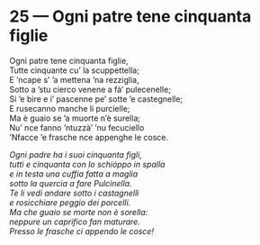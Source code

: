 # 25 — Ogni patre tene cinquanta figlie

Ogni patre tene cinquanta figlie,  
Tutte cinquante cu’ la scuppettella;  
E ’ncape s’ ’a mettena ’na rezziglia,  
Sotto a ’stu cierco venene a fà’ pulecenelle;  
Si ’e bire e i’ pascenne pe’ sotte ’e castegnelle;  
E rusecanno manche li purcielle;  
Ma è guaio se ’a muorte n’è surella;  
Nu’ nce fanno ’ntuzzà’ ’nu fecuciello  
’Nfacce ’e frasche nce appenghe le cosce.

_Ogni padre ha i suoi cinquanta figli,  
tutti e cinquanta con lo schióppo in spalla  
e in testa una cuffia fatta a maglia  
sotto la quercia a fare Pulcinella.  
Te li vedi andare sotto i castagnelli  
e rosicchiare peggio dei porcelli.  
Ma che guaio se morte non è sorella:  
neppure un caprifico fan maturare.  
Presso le frasche ci appendo le cosce!_

